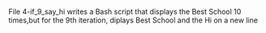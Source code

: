 File 4-if_9_say_hi writes a Bash script that displays the Best School 10 times,but for the 9th iteration, diplays Best School and the Hi on a new line
